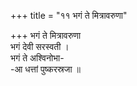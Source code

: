 +++
title = "११ भगं ते मित्रावरुणा"

+++
भगं ते मित्रावरुणा  
भगं देवी सरस्वती ।  
भगं ते अश्विनोभा-  
-आ धत्तां पुष्करस्रजा ॥